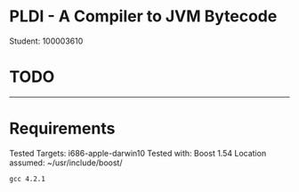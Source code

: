 # PLDI - A Compiler to JVM Bytecode

Student: 100003610

# TODO

---------------------
# Requirements 

Tested Targets: i686-apple-darwin10
Tested with:
	Boost 1.54
	Location assumed: ~/usr/include/boost/

	gcc 4.2.1



